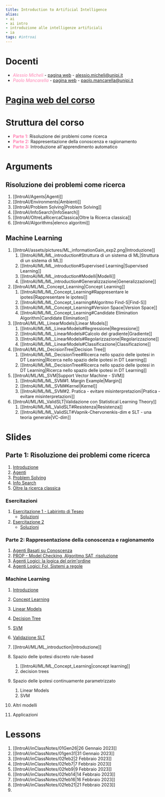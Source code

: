 ```yaml
---
title: Introduction to Artificial Intelligence
alias:
- ai
- ai intro
- introduzione alle intelligenze artificiali
- ia
tags: #introai
---
```

# Docenti
- <span style="color:#ff82b2"><i>Alessio Micheli</i></span> - [pagina web](pages.di.unipi.it/micheli) - alessio.micheli@unipi.it
- <span style="color:#ff82b2"><i>Paolo Mancarella</i></span> - [pagina web](pages.di.unipi.it/mancarella) - paolo.mancarella@unipi.it
# [Pagina web del corso](https://elearning.di.unipi.it/course/view.php?id=325)
# Struttura del corso
- <span style="color:#ff82b2"><b>Parte 1:</b></span> Risoluzione dei problemi come ricerca
- <span style="color:#ff82b2"><b>Parte 2:</b></span> Rappresentazione della conoscenza e ragionamento
- <span style="color:#ff82b2"><b>Parte 3:</b></span> Introduzione all'apprendimento automatico
# Arguments
## Risoluzione dei problemi come ricerca
1. [[IntroAI/Agents|Agenti]]
2. [[IntroAI/Environments|Ambienti]]
3. [[IntroAI/Problem Solving|Problem Solving]]
4. [[IntroAI/InfoSearch|InfoSearch]]
5. [[IntroAI/OltreLaRicercaClassica|Oltre la Ricerca classica]]
6. [[IntroAI/Algorithms|elenco algoritmi]]
## Machine Learning
1. [[IntroAI/assets/pictures/ML_informationGain_exp2.png|Introduzione]]
	1. [[IntroAI/ML/ML_introduction#Struttura di un sistema di ML|Struttura di un sistema di ML]]
	2. [[IntroAI/ML/ML_introduction#Supervised Learning|Supervised Learning]]
	3. [[IntroAI/ML/ML_introduction#Modelli|Modelli]]
	4. [[IntroAI/ML/ML_introduction#Generalizzazione|Generalizzazione]]
2. [[IntroAI/ML/ML_Concept_Learning|Concept Learning]]
	1. [[IntroAI/ML/ML_Concept_Learning#Rappresentare le ipotesi|Rappresentare le ipotesi]]
	2. [[IntroAI/ML/ML_Concept_Learning#Algoritmo Find-S|Find-S]]
	3. [[IntroAI/ML/ML_Concept_Learning#Version Space|Version Space]]
	4. [[IntroAI/ML/ML_Concept_Learning#Candidate Elimination Algorithm|Candidate Elimination]]
3. [[IntroAI/ML/ML_LinearModels|Linear Models]]
	1. [[IntroAI/ML/ML_LinearModels#Regressione|Regressione]]
	2. [[IntroAI/ML/ML_LinearModels#Calcolo del gradiente|Gradiente]]
	3. [[IntroAI/ML/ML_LinearModels#Regolarizzazione|Regolarizzazione]]
	4. [[IntroAI/ML/ML_LinearModels#Classificazione|Classificazione]]
4. [[IntroAI/ML/ML_DecisionTree|Decision Tree]]
	1. [[IntroAI/ML/ML_DecisionTree#Ricerca nello spazio delle ipotesi in DT Learning|Ricerca nello spazio delle ipotesi in DT Learning]]
	2. [[IntroAI/ML/ML_DecisionTree#Ricerca nello spazio delle ipotesi in DT Learning|Ricerca nello spazio delle ipotesi in DT Learning]]
5. [[IntroAI/ML/ML_SVM|Support Vector Machine - SVM]]
	1. [[IntroAI/ML/ML_SVM#1. Margin Example|Margin]]
	2. [[IntroAI/ML/ML_SVM#Kernel|Kernel]]
	3. [[IntroAI/ML/ML_SVM#2. Pratica - evitare misinterpretazioni|Pratica - evitare misinterpretazioni]]
6. [[IntroAI/ML/ML_ValidSLT|Validazione con Statistical Learning Theory]]
	1. [[IntroAI/ML/ML_ValidSLT#Resistenza|Resistenza]]
	2. [[IntroAI/ML/ML_ValidSLT#Vapnik-Chervonenkis-dim e SLT - una teoria generale|VC-dim]]
# Slides
## Parte 1: Risoluzione dei problemi come ricerca
1. [Introduzione](https://drive.google.com/file/d/1E6wrMriToyPUiR6eiau2oZmmMZLQYGU9/view?usp=sharing)
2. [Agenti](https://drive.google.com/file/d/1EAE8Q2aEpqfcHgYQVfGzkD7T7ho2TbbU/view?usp=sharing)
3. [Problem Solving](https://drive.google.com/file/d/1EIQM7814QqjaBNm1tEbkHDE_HN-NTxIi/view?usp=share_link)
4. [Info Search](https://drive.google.com/file/d/1DOgrt6yP80lGpEt8e6cLfOlTwIONImgV/view?usp=sharing)
5. [Oltre la ricerca classica](https://drive.google.com/file/d/1ENBHOZnBmMX6OqZcmqNgcWKqt9gSpf4i/view?usp=sharing)
### Esercitazioni
1. [Esercitazione 1 - Labirinto di Teseo](https://drive.google.com/file/d/1Efw8LoOCuZ3bsa8pG9Hv6l0s75h9cyID/view?usp=share_link)
	- [Soluzioni](https://drive.google.com/file/d/1EnZi65MUNWFSZO427QVY2Pwd5JRpO-j4/view?usp=share_link)
2. [Esercitazione 2](https://drive.google.com/file/d/1Epks8pZcRXDMjRaFURgugomQnRD_-eC1/view?usp=share_link)
	- [Soluzioni](https://drive.google.com/file/d/1EqAudolrVLNI-e0ORc0owN26nQMlpFvI/view?usp=share_link)
### Parte 2: Rappresentazione della conoscenza e ragionamento
1. [Agenti Basati su Conoscenza](https://drive.google.com/file/d/1EQDiHAKjv98HASY8NTScgNJYcKO1Pcun/view?usp=sharing)
2. [PROP - Model Checking, Algoritmo SAT, risoluzione](https://drive.google.com/file/d/1EQwgxQGz01CTt05Il6L4R0pH9HdFgGD0/view?usp=share_link)
3. [Agenti Logici: la logica del prim'ordine](https://drive.google.com/file/d/1I4QvWgWOxMOKxfAlkAqZSSy76u3W8Zd7/view?usp=share_link)
4. [Agenti Logici: Fol, Sistemi a regole](https://drive.google.com/file/d/17E_AUqA8BnugvZgiiRgTvdCfSsub8wDZ/view?usp=sharing)
### Machine Learning
1. [Introduzione](https://drive.google.com/file/d/19YpLB8tKw25ZI4euJajCXqM8lZgRPId1/view?usp=sharing)
2. [Concept Learning](https://drive.google.com/file/d/1zJ6ji0MnVvm4LsOeRMC5EJoJtXuWr3hg/view?usp=sharing)
3. [Linear Models](https://drive.google.com/file/d/1MmP3iXMlkp8Vq45J1lPtP_ARMVq1ULbQ/view?usp=sharing)
4. [Decision Tree](https://drive.google.com/file/d/13kXJTfdAIWUe6QPGUPEJK8U8ws1s3rep/view?usp=sharing)
5. [SVM](https://drive.google.com/file/d/1BzxnOwFIjfvJhVSYMmD6kqksINgWmoSR/view?usp=sharing)
6. [Validazione SLT](https://drive.google.com/file/d/1zz6SkibxIm6xbZd0FHiRvAm4iqapHFMh/view?usp=sharing)

7. [[IntroAI/ML/ML_introduction|Introduzione]]
8. Spazio delle ipotesi discreto rule-based
	1. [[IntroAI/ML/ML_Concept_Learning|concept learning]]
	2. decision trees
9. Spazio delle ipotesi continuamente parametrizzato
	1. Linear Models
	2. SVM
10. Altri modelli
11. Applicazioni
# Lessons
1. [[IntroAI/inClassNotes/01Gen26|26 Gennaio 2023]]
2. [[IntroAI/inClassNotes/01gen31|31 Gennaio 2023]]
3. [[IntroAI/inClassNotes/02feb2|2 Febbraio 2023]]
4. [[IntroAI/inClassNotes/02feb7|7 Febbraio 2023]]
5. [[IntroAI/inClassNotes/02feb9|9 Febbraio 2023]]
6. [[IntroAI/inClassNotes/02feb14|14 Febbraio 2023]]
7. [[IntroAI/inClassNotes/02feb16|16 Febbraio 2023]]
8. [[IntroAI/inClassNotes/02feb21|21 Febbraio 2023]]
9. 